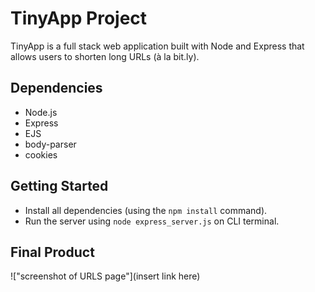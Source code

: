 # TinyApp Project

TinyApp is a full stack web application built with Node and Express that allows users to shorten long URLs (à la bit.ly).

## Dependencies
- Node.js
- Express
- EJS
- body-parser
- cookies

## Getting Started

- Install all dependencies (using the `npm install` command).
- Run the server using `node express_server.js` on CLI terminal.

## Final Product
!["screenshot of URLS page"](insert link here)

